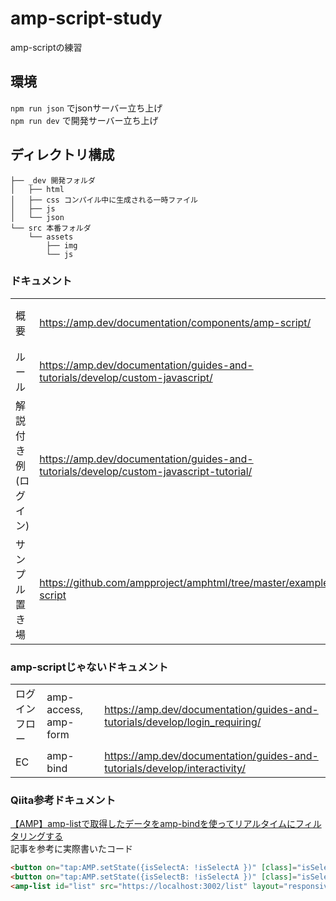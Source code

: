 # amp-script-study
amp-scriptの練習

## 環境
`npm run json` でjsonサーバー立ち上げ  
`npm run dev` で開発サーバー立ち上げ

## ディレクトリ構成
```
├── _dev 開発フォルダ
│   ├── html
│   ├── css コンパイル中に生成される一時ファイル
│   ├── js
│   └── json
└── src 本番フォルダ
    └── assets
        ├── img
        └── js
```

### ドキュメント
| | | |
|---|---|---|
|概要|https://amp.dev/documentation/components/amp-script/|[日本語](https://y-mukai.github.io/amp-script-study/amp-script.html)|
|ルール|https://amp.dev/documentation/guides-and-tutorials/develop/custom-javascript/|[日本語](https://y-mukai.github.io/amp-script-study/custom-javascript.html)|
|解説付き例<br>(ログイン)|https://amp.dev/documentation/guides-and-tutorials/develop/custom-javascript-tutorial/||
|サンプル置き場|https://github.com/ampproject/amphtml/tree/master/examples/amp-script||

### amp-scriptじゃないドキュメント
| | | |
|---|---|---|
|ログインフロー|amp-access, amp-form|https://amp.dev/documentation/guides-and-tutorials/develop/login_requiring/|
|EC|amp-bind|https://amp.dev/documentation/guides-and-tutorials/develop/interactivity/|

### Qiita参考ドキュメント
[【AMP】amp-listで取得したデータをamp-bindを使ってリアルタイムにフィルタリングする](https://qiita.com/kingpanda/items/d086aa5cdb4a8dae43be)  
記事を参考に実際書いたコード
```html
<button on="tap:AMP.setState({isSelectA: !isSelectA })" [class]="isSelectA ? 'on' : ''">
<button on="tap:AMP.setState({isSelectB: !isSelectA })" [class]="isSelectB ? 'on' : ''">
<amp-list id="list" src="https://localhost:3002/list" layout="responsive"  width="375" height="400" [src]="'https://localhost:3002/list?' + (isSelectA ? '&a=1' : '') + (isSelectB ? '&b=1' : '')">
```
